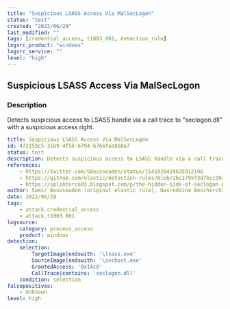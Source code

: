 ```yaml
---
title: "Suspicious LSASS Access Via MalSecLogon"
status: "test"
created: "2022/06/29"
last_modified: ""
tags: [credential_access, t1003_001, detection_rule]
logsrc_product: "windows"
logsrc_service: ""
level: "high"
---
```


## Suspicious LSASS Access Via MalSecLogon

### Description

Detects suspicious access to LSASS handle via a call trace to "seclogon.dll" with a suspicious access right.

```yml
title: Suspicious LSASS Access Via MalSecLogon
id: 472159c5-31b9-4f56-b794-b766faa8b0a7
status: test
description: Detects suspicious access to LSASS handle via a call trace to "seclogon.dll" with a suspicious access right.
references:
    - https://twitter.com/SBousseaden/status/1541920424635912196
    - https://github.com/elastic/detection-rules/blob/2bc1795f3d7bcc3946452eb4f07ae799a756d94e/rules/windows/credential_access_lsass_handle_via_malseclogon.toml
    - https://splintercod3.blogspot.com/p/the-hidden-side-of-seclogon-part-3.html
author: Samir Bousseaden (original elastic rule), Nasreddine Bencherchali (Nextron Systems)
date: 2022/06/29
tags:
    - attack.credential_access
    - attack.t1003.001
logsource:
    category: process_access
    product: windows
detection:
    selection:
        TargetImage|endswith: '\lsass.exe'
        SourceImage|endswith: '\svchost.exe'
        GrantedAccess: '0x14c0'
        CallTrace|contains: 'seclogon.dll'
    condition: selection
falsepositives:
    - Unknown
level: high

```
